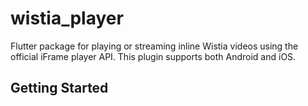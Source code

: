 # wistia_player

Flutter package for playing or streaming inline Wistia videos using the official iFrame player API. This plugin supports both Android and iOS.

## Getting Started
